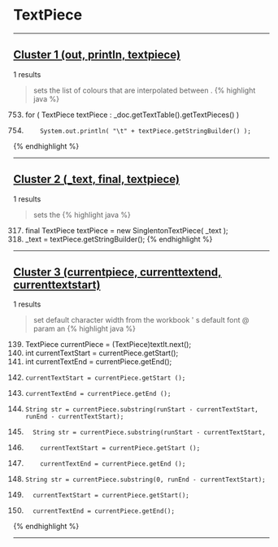 # TextPiece

***

## [Cluster 1 (out, println, textpiece)](./1)
1 results
> sets the list of colours that are interpolated between . 
{% highlight java %}
753. for ( TextPiece textPiece : _doc.getTextTable().getTextPieces() )
759.         System.out.println( "\t" + textPiece.getStringBuilder() );
{% endhighlight %}

***

## [Cluster 2 (_text, final, textpiece)](./2)
1 results
> sets the 
{% highlight java %}
317. final TextPiece textPiece = new SinglentonTextPiece( _text );
319. _text = textPiece.getStringBuilder();
{% endhighlight %}

***

## [Cluster 3 (currentpiece, currenttextend, currenttextstart)](./3)
1 results
> set default character width from the workbook ' s default font @ param an 
{% highlight java %}
139. TextPiece currentPiece = (TextPiece)textIt.next();
140. int currentTextStart = currentPiece.getStart();
141. int currentTextEnd = currentPiece.getEnd();
162.     currentTextStart = currentPiece.getStart ();
163.     currentTextEnd = currentPiece.getEnd ();
168.     String str = currentPiece.substring(runStart - currentTextStart, runEnd - currentTextStart);
175.       String str = currentPiece.substring(runStart - currentTextStart,
181.         currentTextStart = currentPiece.getStart ();
183.         currentTextEnd = currentPiece.getEnd ();
190.     String str = currentPiece.substring(0, runEnd - currentTextStart);
199.       currentTextStart = currentPiece.getStart();
200.       currentTextEnd = currentPiece.getEnd();
{% endhighlight %}

***

